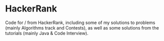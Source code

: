 # HackerRank
Code for / from HackerRank, including some of my solutions to problems (mainly Algorithms track and Contests), as well as some solutions from the tutorials (mainly Java & Code Interview). 
